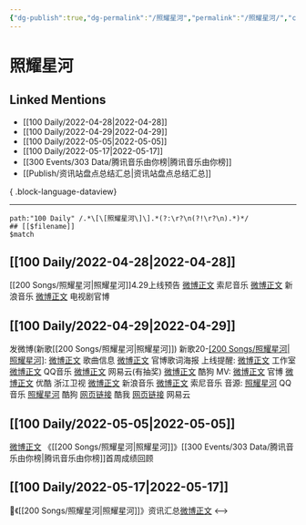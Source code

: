 ```yaml
---
{"dg-publish":true,"dg-permalink":"/照耀星河","permalink":"/照耀星河/","created":"2022-12-04T16:11:59.000+08:00","updated":"2023-08-24T18:14:45.622+08:00"}
---
```


# 照耀星河

## Linked Mentions
- [[100 Daily/2022-04-28\|2022-04-28]]
- [[100 Daily/2022-04-29\|2022-04-29]]
- [[100 Daily/2022-05-05\|2022-05-05]]
- [[100 Daily/2022-05-17\|2022-05-17]]
- [[300 Events/303 Data/腾讯音乐由你榜\|腾讯音乐由你榜]]
- [[Publish/资讯站盘点总结汇总\|资讯站盘点总结汇总]]

{ .block-language-dataview}

---

```expander
path:"100 Daily" /.*\[\[照耀星河\]\].*(?:\r?\n(?!\r?\n).*)*/
## [[$filename]]
$match
```
## [[100 Daily/2022-04-28\|2022-04-28]]
[[200 Songs/照耀星河\|照耀星河]]4.29上线预告
[微博正文](https://m.weibo.cn/1647250812/4763198178198124) 索尼音乐
[微博正文](https://m.weibo.cn/1266269835/4763290163218789) 新浪音乐
[微博正文](https://m.weibo.cn/6861429311/4763298446182054) 电视剧官博
## [[100 Daily/2022-04-29\|2022-04-29]]
[](https://m.weibo.cn/1736988591/4763538059169912) 发微博(新歌[[200 Songs/照耀星河\|照耀星河]])
新歌20-[[200 Songs/照耀星河\|照耀星河]](电视剧主题曲):
[微博正文](https://m.weibo.cn/6466290670/4763382496363706) 歌曲信息
[微博正文](https://m.weibo.cn/6861429311/4763534191493756) 官博歌词海报
上线提醒:
[微博正文](https://m.weibo.cn/7478855230/4763380197624783) 工作室
[微博正文](https://m.weibo.cn/2169129705/4763379615662282) QQ音乐
[微博正文](https://m.weibo.cn/1721030997/4763379380258614) 网易云(有抽奖)
[微博正文](https://m.weibo.cn/1665103091/4763381585677963) 酷狗
MV:
[微博正文](https://m.weibo.cn/6861429311/4763530945891573) 官博
[微博正文](https://m.weibo.cn/1642904381/4763530362619631) 优酷
[](https://m.weibo.cn/1288369910/4763534745145024) 浙江卫视
[微博正文](https://m.weibo.cn/1266269835/4763531930768123) 新浪音乐
[微博正文](https://m.weibo.cn/1647250812/4763532875269404) 索尼音乐
音源:
[照耀星河](https://weibo.cn/sinaurl?u=https%3A%2F%2Fi.y.qq.com%2Fv8%2Fplaysong.html%3Fsongid%3D353730842%26source%3Dyqq%26ADTAG%3Dhz_wb_sf%26channelId%3D10081987) QQ音乐
[照耀星河](https://weibo.cn/sinaurl?u=https%3A%2F%2Ft4.kugou.com%2Fsong.html%3Fid%3D2BlCg07zyV3) 酷狗
[网页链接](https://weibo.cn/sinaurl?u=http%3A%2F%2Fm.kuwo.cn%2Fnewh5app%2Fplay_detail%2F218227232) 酷我
[网页链接](https://weibo.cn/sinaurl?u=https%3A%2F%2Fmusic.163.com%2F%23%2Fsong%3Fid%3D1941639306) 网易云
## [[100 Daily/2022-05-05\|2022-05-05]]
[微博正文](https://m.weibo.cn/6733257358/4765848142614446) 《[[200 Songs/照耀星河\|照耀星河]]》[[300 Events/303 Data/腾讯音乐由你榜\|腾讯音乐由你榜]]首周成绩回顾
## [[100 Daily/2022-05-17\|2022-05-17]]
🌟《[[200 Songs/照耀星河\|照耀星河]]》资讯汇总[微博正文](https://m.weibo.cn/6466290670/4770154275408411)
<-->
